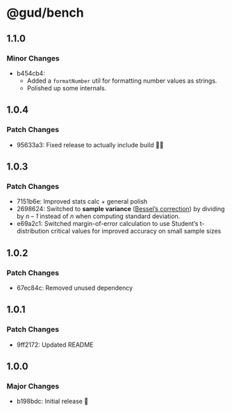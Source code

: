# @gud/bench

## 1.1.0

### Minor Changes

- b454cb4:
  - Added a `formatNumber` util for formatting number values as strings.
  - Polished up some internals.

## 1.0.4

### Patch Changes

- 95633a3: Fixed release to actually include build 🤦‍♂️

## 1.0.3

### Patch Changes

- 7151b6e: Improved stats calc + general polish
- 2698624: Switched to **sample variance** ([Bessel’s correction](https://en.wikipedia.org/wiki/Bessel%27s_correction?utm_source=chatgpt.com)) by dividing by _n – 1_ instead of _n_ when computing standard deviation.
- e69a2c1: Switched margin-of-error calculation to use Student’s t-distribution critical values for improved accuracy on small sample sizes

## 1.0.2

### Patch Changes

- 67ec84c: Removed unused dependency

## 1.0.1

### Patch Changes

- 9ff2172: Updated README

## 1.0.0

### Major Changes

- b198bdc: Initial release 🚀
